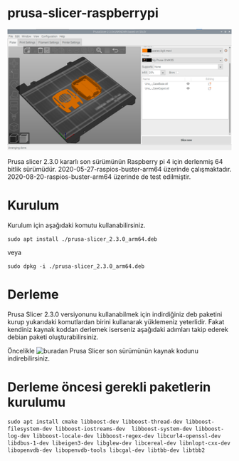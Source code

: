 # prusa-slicer-raspberrypi

![Screenshot](https://github.com/str1der/prusa-slicer-raspberrypi/blob/main/Prusa-Slicer.png)

Prusa slicer 2.3.0 kararlı son sürümünün Raspberry pi 4 için derlenmiş 64 bitlik sürümüdür. 2020-05-27-raspios-buster-arm64 üzerinde çalışmaktadır. 2020-08-20-raspios-buster-arm64 üzerinde de test edilmiştir.

# Kurulum

Kurulum için aşağıdaki komutu kullanabilirsiniz. 

```
sudo apt install ./prusa-slicer_2.3.0_arm64.deb
```
veya

```
sudo dpkg -i ./prusa-slicer_2.3.0_arm64.deb
```



# Derleme
Prusa Slicer 2.3.0 versiyonunu kullanabilmek için indirdiğiniz deb paketini kurup yukarıdaki komutlardan birini kullanarak yüklemeniz yeterlidir. Fakat kendiniz kaynak koddan derlemek iserseniz aşağıdaki adımları takip ederek debian paketi oluşturabilirsiniz. 

Öncelikle ![buradan](https://github.com/prusa3d/PrusaSlicer/releases) Prusa Slicer son sürümünün kaynak kodunu indirebilirsiniz.

# Derleme öncesi gerekli paketlerin kurulumu

```
sudo apt install cmake libboost-dev libboost-thread-dev libboost-filesystem-dev libboost-iostreams-dev  libboost-system-dev libboost-log-dev libboost-locale-dev libboost-regex-dev libcurl4-openssl-dev libdbus-1-dev libeigen3-dev libglew-dev libcereal-dev libnlopt-cxx-dev libopenvdb-dev libopenvdb-tools libcgal-dev libtbb-dev libtbb2
